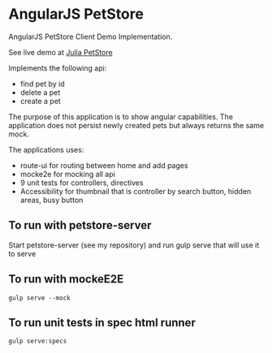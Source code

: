 # AngularJS PetStore

AngularJS PetStore Client Demo Implementation. 

See live demo at [Julia PetStore](http://ipassynk.github.io/petstore-client)

Implements the following api:
* find pet by id
* delete a pet
* create a pet

The purpose of this application is to show angular capabilities. 
The application does not persist newly created pets but always returns the same mock.

The applications uses:

* route-ui for routing between home and add pages
* mocke2e for mocking all api
* 9 unit tests for controllers, directives
* Accessibility for thumbnail that is controller by search button, hidden areas, busy button 


To run with petstore-server
-------------------------------------

Start petstore-server (see my repository) and run gulp serve that will use it to serve

To run with mockeE2E
-------------------------------------
```
gulp serve --mock
```

To run unit tests in spec html runner
-------------------------------------
```	
gulp serve:specs
```




